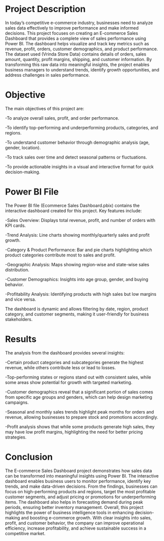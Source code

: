 <h1>Project Description</h1>

In today’s competitive e-commerce industry, businesses need to analyze sales data effectively to improve performance and make informed decisions. This project focuses on creating an E-commerce Sales Dashboard that provides a complete view of sales performance using Power BI. The dashboard helps visualize and track key metrics such as revenue, profit, orders, customer demographics, and product performance.
The dataset used (Vrinda Store Data) contains details of orders, sales amount, quantity, profit margins, shipping, and customer information. By transforming this raw data into meaningful insights, the project enables business managers to understand trends, identify growth opportunities, and address challenges in sales performance.

<h1>Objective</h1>

The main objectives of this project are:

  -To analyze overall sales, profit, and order performance.

  -To identify top-performing and underperforming products, categories, and regions.

  -To understand customer behavior through demographic analysis (age, gender, location).

  -To track sales over time and detect seasonal patterns or fluctuations.

  -To provide actionable insights in a visual and interactive format for quick decision-making.

<h1>Power BI File</h1>

The Power BI file (Ecommerce Sales Dashboard.pbix) contains the interactive dashboard created for this project. Key features include:

  -Sales Overview: Displays total revenue, profit, and number of orders with KPI cards.

  -Trend Analysis: Line charts showing monthly/quarterly sales and profit growth.

  -Category & Product Performance: Bar and pie charts highlighting which product categories contribute most to sales and profit.

  -Geographic Analysis: Maps showing region-wise and state-wise sales distribution.

  -Customer Demographics: Insights into age group, gender, and buying behavior.

  -Profitability Analysis: Identifying products with high sales but low margins and vice versa.

  The dashboard is dynamic and allows filtering by date, region, product category, and customer segments, making it user-friendly for business stakeholders.

<h1>Results</h1>

The analysis from the dashboard provides several insights:

  -Certain product categories and subcategories generate the highest revenue, while others contribute less or lead to losses.

  -Top-performing states or regions stand out with consistent sales, while some areas show potential for growth with targeted marketing.

  -Customer demographics reveal that a significant portion of sales comes from specific age groups and genders, which can help design marketing campaigns.

  -Seasonal and monthly sales trends highlight peak months for orders and revenue, allowing businesses to prepare stock and promotions accordingly.

  -Profit analysis shows that while some products generate high sales, they may have low profit margins, highlighting the need for better pricing strategies.

<h1>Conclusion</h1>

The E-commerce Sales Dashboard project demonstrates how sales data can be transformed into meaningful insights using Power BI. The interactive dashboard enables business users to monitor performance, identify key trends, and make data-driven decisions.
From the findings, businesses can focus on high-performing products and regions, target the most profitable customer segments, and adjust pricing or promotions for underperforming items. The dashboard also helps in forecasting demand during peak periods, ensuring better inventory management.
Overall, this project highlights the power of business intelligence tools in enhancing decision-making and boosting e-commerce growth. With clear insights into sales, profit, and customer behavior, the company can improve operational efficiency, increase profitability, and achieve sustainable success in a competitive market.
